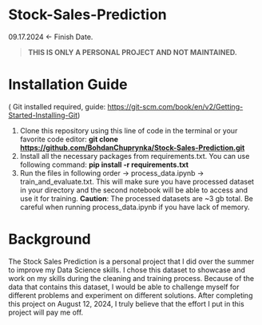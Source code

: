 # Stock-Sales-Prediction
09.17.2024 <- Finish Date.

> **THIS IS ONLY A PERSONAL PROJECT AND NOT MAINTAINED.**

# Installation Guide
( Git installed required, guide: https://git-scm.com/book/en/v2/Getting-Started-Installing-Git)
1. Clone this repository using this line of code in the terminal or your favorite code editor: **git clone https://github.com/BohdanChuprynka/Stock-Sales-Prediction.git**
2. Install all the necessary packages from requirements.txt. You can use following command: **pip install -r requirements.txt**
3. Run the files in following order -> process_data.ipynb -> train_and_evaluate.txt. This will make sure you have processed dataset in your directory and the second notebook will be able to access and use it for training.
**Caution**: The processed datasets are ~3 gb total. Be careful when running process_data.ipynb if you have lack of memory.

# Background 
The Stock Sales Prediction is a personal project that I did over the summer to improve my Data Science skills. I chose this dataset to showcase and work on my skills during the cleaning and training process. Because of the data that contains this dataset, I would be able to challenge myself for different problems and experiment on different solutions. After completing this project on August 12, 2024, I truly believe that the effort I put in this project will pay me off.
